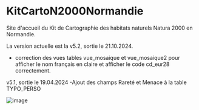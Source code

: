 # KitCartoN2000Normandie
Site d'accueil du Kit de Cartographie des habitats naturels Natura 2000 en Normandie.

La version actuelle est la v5.2, sortie le 21.10.2024.
- correction des vues tables vue_mosaique et vue_mosaique2 pour afficher le nom français en claire et afficher le code cd_eur28 correctement.

v5.1, sortie le 19.04.2024
-Ajout des champs Rareté et Menace à la table TYPO_PERSO

![image](https://github.com/JulienDefe/KitCartoN2000Normandie/assets/150437136/931b51d1-d72c-4397-90e6-bc6c3cba3ee5)
